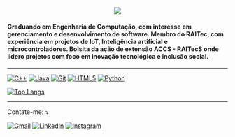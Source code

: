 <div align="center">
  <img src="https://capsule-render.vercel.app/api?type=waving&color=0F0F0F,2F2F2F,4F4F4F&height=180&section=header&text=Lucas%20Sobral&fontSize=42&fontColor=ffffff&animation=twinkling&fontAlignY=32&desc=Engenharia%20de%20Computa%C3%A7%C3%A3o%20%7C%20RAITec%20%7C%20Bolsista%20ACCS&descAlignY=51&descAlign=50"/>
</div>


#### Graduando em Engenharia de Computação, com interesse em gerenciamento e desenvolvimento de software. Membro do RAITec, com experiência em projetos de IoT, Inteligência artificial e microcontroladores. Bolsita da ação de extensão ACCS - RAITecS onde lidero projetos com foco em inovação tecnológica e inclusão social.
---

[![C++](https://img.shields.io/badge/C++-00599C?style=for-the-badge&logo=c%2B%2B&logoColor=white)](https://linkedin.com/in/lucas-oliveira-sobral/)
[![Java](https://img.shields.io/badge/Java-007396?style=for-the-badge&logo=java&logoColor=white)](https://linkedin.com/in/lucas-oliveira-sobral/)
[![Git](https://img.shields.io/badge/Git-%23F05033.svg?style=for-the-badge&logo=git&logoColor=white)](https://linkedin.com/in/lucas-oliveira-sobral/)
[![HTML5](https://img.shields.io/badge/HTML5-E24B26?style=for-the-badge&logo=html5&logoColor=white)](https://linkedin.com/in/lucas-oliveira-sobral/)
[![Python](https://img.shields.io/badge/Python-3471A4?style=for-the-badge&logo=python&logoColor=white)](https://linkedin.com/in/lucas-oliveira-sobral/)


[![Top Langs](https://github-readme-stats.vercel.app/api/top-langs/?username=Luckas33&layout=donut&locale=pt-br&bg_color=010409&text_color=ffffff&title_color=ffffff&border_color=30363D&border_radius=20)](https://github.com/Luckas33)

---

<p align="left">
  Contate-me: ⤵️
</p>
<p align="left">
  <a href="https://sobrallucas33@gmail.com" title="Gmail">
  <img src="https://img.shields.io/badge/-Gmail-FF0000?style=flat-square&labelColor=FF0000&logo=gmail&logoColor=white&link=[LINK-DO-SEU-GMAIL](https://sobrallucas33@gmail.com)" alt="Gmail"/></a>
  <a href="https://linkedin.com/in/lucas-oliveira-sobral/" title="LinkedIn">
  <img src="https://img.shields.io/badge/-Linkedin-0e76a8?style=flat-square&logo=Linkedin&logoColor=white&link=LINK-DO-SEU-LINKEDIN" alt="LinkedIn"/></a>
  <a href="https://instagram.com/lucassobral33/" title="Instagram">
  <img src="https://img.shields.io/badge/-Instagram-DF0174?style=flat-square&labelColor=DF0174&logo=instagram&logoColor=white&link=LINK-DO-SEU-INSTAGRAM" alt="Instagram"/></a>
</p>
